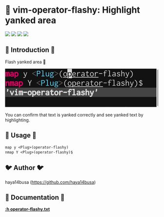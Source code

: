 :flashlight: vim-operator-flashy: Highlight yanked area
=======================================================

[![](http://img.shields.io/github/tag/haya14busa/vim-operator-flashy.svg)](https://github.com/haya14busa/vim-operator-flashy/releases)
[![](http://img.shields.io/github/issues/haya14busa/vim-operator-flashy.svg)](https://github.com/haya14busa/vim-operator-flashy/issues)
[![](http://img.shields.io/badge/license-MIT-blue.svg)](LICENSE)
[![](http://img.shields.io/badge/doc-%3Ah%20operator-flashy.txt-red.svg)](doc/operator-flashy.txt)

:flashlight: Introduction :flashlight:
--------------------------------------

Flash yanked area :flashlight:

![i/flashy_key.gif at f04722bfb519570aea79903d976c642e9099606c · haya14busa/i](https://github.com/haya14busa/i/blob/f04722bfb519570aea79903d976c642e9099606c/vim-operator-flashy/flashy_key.gif)

You can confirm that text is yanked correctly and see yanked text by highlighting.


:tada: Usage :tada:
-------------------

```vim
map y <Plug>(operator-flashy)
nmap Y <Plug>(operator-flashy)$
```

:bird: Author :bird:
--------------------
haya14busa (https://github.com/haya14busa)

:orange_book: Documentation :orange_book:
-----------------------------------------

[**:h operator-flashy.txt**](./doc/operator-flashy.txt)
